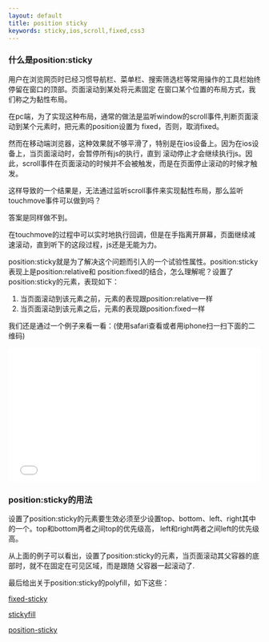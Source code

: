 ```yaml
---
layout: default
title: position sticky
keywords: sticky,ios,scroll,fixed,css3
---
```


### 什么是position:sticky

用户在浏览网页时已经习惯导航栏、菜单栏、搜索筛选栏等常用操作的工具栏始终停留在窗口的顶部。页面滚动到某处将元素固定
在窗口某个位置的布局方式，我们称之为黏性布局。

在pc端，为了实现这种布局，通常的做法是监听window的scroll事件,判断页面滚动到某个元素时，把元素的position设置为
fixed，否则，取消fixed。

然而在移动端浏览器，这种效果就不够平滑了，特别是在ios设备上。因为在ios设备上，当页面滚动时，会暂停所有js的执行，直到
滚动停止才会继续执行js。因此，scroll事件在页面滚动的时候并不会被触发，而是在页面停止滚动的时候才触发。

<!--more-->

这样导致的一个结果是，无法通过监听scroll事件来实现黏性布局，那么监听touchmove事件可以做到吗？

答案是同样做不到。

在touchmove的过程中可以实时地执行回调，但是在手指离开屏幕，页面继续减速滚动，直到听下的这段过程，js还是无能为力。

position:sticky就是为了解决这个问题而引入的一个试验性属性。position:sticky表现上是position:relative和
position:fixed的结合，怎么理解呢？设置了position:sticky的元素，表现如下：

1. 当页面滚动到该元素之前，元素的表现跟position:relative一样
2. 当页面滚动到该元素之后，元素的表现跟position:fixed一样

我们还是通过一个例子来看一看：(使用safari查看或者用iphone扫一扫下面的二维码)



<iframe height='268' scrolling='no' src='//codepen.io/shelwinjue/embed/LGLgow/?height=268&theme-id=0&default-tab=result' frameborder='no' allowtransparency='true' allowfullscreen='true' style='width: 100%;'>See the Pen <a href='http://codepen.io/shelwinjue/pen/LGLgow/'>LGLgow</a> by shelwinjue (<a href='http://codepen.io/shelwinjue'>@shelwinjue</a>) on <a href='http://codepen.io'>CodePen</a>.
</iframe>

### position:sticky的用法

设置了position:sticky的元素要生效必须至少设置top、bottom、left、right其中的一个。top和bottom两者之间top的优先级高，
left和right两者之间left的优先级高。

从上面的例子可以看出，设置了position:sticky的元素，当页面滚动其父容器的底部时，就不在固定在可见区域，而是跟随
父容器一起滚动了.

最后给出关于position:sticky的polyfill，如下这些：

[fixed-sticky](https://github.com/filamentgroup/fixed-sticky)

[stickyfill](https://github.com/wilddeer/stickyfill)

[position-sticky](https://github.com/matthewp/position--sticky-)

